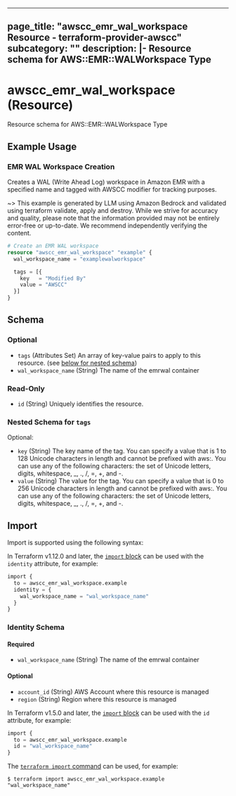 
---
page_title: "awscc_emr_wal_workspace Resource - terraform-provider-awscc"
subcategory: ""
description: |-
  Resource schema for AWS::EMR::WALWorkspace Type
---

# awscc_emr_wal_workspace (Resource)

Resource schema for AWS::EMR::WALWorkspace Type

## Example Usage

### EMR WAL Workspace Creation

Creates a WAL (Write Ahead Log) workspace in Amazon EMR with a specified name and tagged with AWSCC modifier for tracking purposes.

~> This example is generated by LLM using Amazon Bedrock and validated using terraform validate, apply and destroy. While we strive for accuracy and quality, please note that the information provided may not be entirely error-free or up-to-date. We recommend independently verifying the content.

```terraform
# Create an EMR WAL workspace
resource "awscc_emr_wal_workspace" "example" {
  wal_workspace_name = "examplewalworkspace"

  tags = [{
    key   = "Modified By"
    value = "AWSCC"
  }]
}
```

<!-- schema generated by tfplugindocs -->
## Schema

### Optional

- `tags` (Attributes Set) An array of key-value pairs to apply to this resource. (see [below for nested schema](#nestedatt--tags))
- `wal_workspace_name` (String) The name of the emrwal container

### Read-Only

- `id` (String) Uniquely identifies the resource.

<a id="nestedatt--tags"></a>
### Nested Schema for `tags`

Optional:

- `key` (String) The key name of the tag. You can specify a value that is 1 to 128 Unicode characters in length and cannot be prefixed with aws:. You can use any of the following characters: the set of Unicode letters, digits, whitespace, _, ., /, =, +, and -.
- `value` (String) The value for the tag. You can specify a value that is 0 to 256 Unicode characters in length and cannot be prefixed with aws:. You can use any of the following characters: the set of Unicode letters, digits, whitespace, _, ., /, =, +, and -.

## Import

Import is supported using the following syntax:

In Terraform v1.12.0 and later, the [`import` block](https://developer.hashicorp.com/terraform/language/import) can be used with the `identity` attribute, for example:

```terraform
import {
  to = awscc_emr_wal_workspace.example
  identity = {
    wal_workspace_name = "wal_workspace_name"
  }
}
```

<!-- schema generated by tfplugindocs -->
### Identity Schema

#### Required

- `wal_workspace_name` (String) The name of the emrwal container

#### Optional

- `account_id` (String) AWS Account where this resource is managed
- `region` (String) Region where this resource is managed

In Terraform v1.5.0 and later, the [`import` block](https://developer.hashicorp.com/terraform/language/import) can be used with the `id` attribute, for example:

```terraform
import {
  to = awscc_emr_wal_workspace.example
  id = "wal_workspace_name"
}
```

The [`terraform import` command](https://developer.hashicorp.com/terraform/cli/commands/import) can be used, for example:

```shell
$ terraform import awscc_emr_wal_workspace.example "wal_workspace_name"
```
